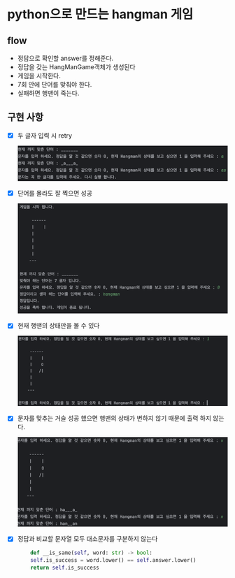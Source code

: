 # python으로 만드는 hangman 게임

## flow
- 정답으로 확인할 answer를 정해준다.
- 정답을 갖는 HangManGame객체가 생성된다
- 게임을 시작한다.
- 7회 안에 단어를 맞춰야 한다.
- 실패하면 행맨이 죽는다.


## 구현 사항

- [x] 두 글자 입력 시 retry

    ![img.png](img.png)

- [x] 단어를 몰라도 잘 찍으면 성공

    ![img_3.png](img_3.png)

- [x] 현재 행맨의 상태만을 볼 수 있다

    ![img_1.png](img_1.png)

- [x] 문자를 맞추는 거슬 성공 했으면 행맨의 상태가 변하지 않기 때문에 출력 하지 않는다.

    ![img_2.png](img_2.png)

- [x] 정답과 비교할 문자열 모두 대소문자를 구분하지 않는다

    ``` python
        def __is_same(self, word: str) -> bool:
        self.is_success = word.lower() == self.answer.lower()
        return self.is_success
    ```



